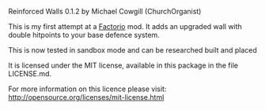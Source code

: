 Reinforced Walls 0.1.2 by Michael Cowgill (ChurchOrganist)

This is my first attempt at a [Factorio](http://www.factorio.com/) mod. It adds an upgraded wall with double hitpoints to your base defence system.

This is now tested in sandbox mode and can be researched built and placed

It is licensed under the MIT license, available in this package in the file  LICENSE.md.

For more information on this licence please visit: http://opensource.org/licenses/mit-license.html
